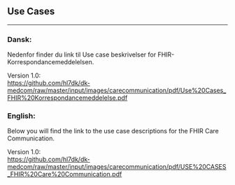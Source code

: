 ## Use Cases 
----------------------------

### Dansk:  
Nedenfor finder du link til Use case beskrivelser for FHIR-Korrespondancemeddelelsen.   

Version 1.0:  
https://github.com/hl7dk/dk-medcom/raw/master/input/images/carecommunication/pdf/Use%20Cases_FHIR%20Korrespondancemeddelelse.pdf

### English: 
Below you will find the link to the use case descriptions for the FHIR Care Communication.  

Version 1.0:   
https://github.com/hl7dk/dk-medcom/raw/master/input/images/carecommunication/pdf/USE%20CASES_FHIR%20Care%20Communication.pdf

 